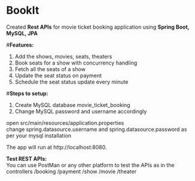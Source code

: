 # BookIt
Created **Rest APIs** for movie ticket booking application using **Spring Boot, MySQL, JPA**

#**Features:**
1. Add the shows, movies, seats, theaters
2. Book seats for a show with concurrency handling
3. Fetch all the seats of a show
4. Update the seat status on payment
5. Schedule the seat status update every minute

#**Steps to setup:**

1. Create MySQL database movie_ticket_booking
2. Change MySQL password and username accordingly

open src/main/resources/application.properties<br>
change spring.datasource.username and spring.datasource.password as per your mysql installation

The app will run at http://localhost:8080.

**Test REST APIs:**<br>
You can use PostMan or any other platform to test the APIs as in the controllers
/booking
/payment
/show
/movie
/theater







   
   


